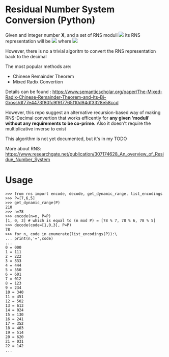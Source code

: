 # Residual Number System Conversion (Python)

Given and integer number <b>X</b>, and a set of RNS moduli <img src="https://render.githubusercontent.com/render/math?math=P = {p_1, p_2, .., p_n}"> its RNS representation will be <img src="https://render.githubusercontent.com/render/math?math={x_1, x_2, ... x_n}"> where <img src="https://render.githubusercontent.com/render/math?math=x_i = X_i \mod p_i"> 

However, there is no a trivial algoritm to convert the RNS representation back to the decimal

The most popular methods are:
- Chinese Remainder Theorem
- Mixed Radix Convertion

Details can be found : https://www.semanticscholar.org/paper/The-Mixed-Radix-Chinese-Remainder-Theorem-and-Its-Bi-Gross/df77e4473f80fc9f9f7765f10d94df3328e58ccd

However, this repo suggest an alternative recursion-based way of making RNS-Decimal convertion that works efficently for <b>any given 'moduli' without any requirements to be co-prime.</b>
Also it doesn't require the multiplicative inverse to exist

This algorithm is not yet documented, but it's in my TODO

More about RNS:
https://www.researchgate.net/publication/307174628_An_overview_of_Residue_Number_System

# Usage

```
>>> from rns import encode, decode, get_dynamic_range, list_encodings
>>> P=[7,6,5]
>>> get_dynamic_range(P)
210
>>> n=78
>>> encode(n=n, P=P)
[1, 0, 3] # which is equal to (n mod P) = [78 % 7, 78 % 6, 78 % 5]
>>> decode(code=[1,0,3], P=P)
78
>>> for n, code in enumerate(list_encodings(P)):\
... print(n,'=',code)
...
0 = 000
1 = 111
2 = 222
3 = 333
4 = 444
5 = 550
6 = 601
7 = 012
8 = 123
9 = 234
10 = 340
11 = 451
12 = 502
13 = 613
14 = 024
15 = 130
16 = 241
17 = 352
18 = 403
19 = 514
20 = 620
21 = 031
22 = 142
...
```


